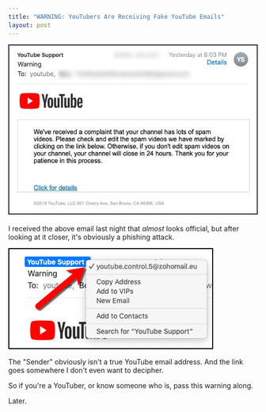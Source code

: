 ```yaml
---
title: "WARNING: YouTubers Are Receiving Fake YouTube Emails"
layout: post
---
```

![](/assets/images-posts/2019/11/2019-11-10.1.01.jpg)<br/>
<br/>
I received the above email last night that *almost* looks official, but after looking at it closer, it's obviously a phishing attack.

![](/assets/images-posts/2019/11/2019-11-10.1.02.jpg)

The "Sender" obviously isn't a true YouTube email address. And the link goes somewhere I don't even want to decipher.

So if you're a YouTuber, or know someone who is, pass this warning along.

Later.